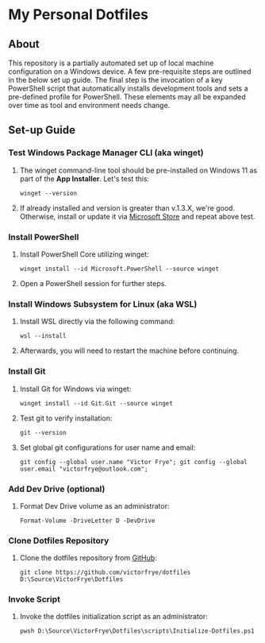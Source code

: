 # My Personal Dotfiles

## About

This repository is a partially automated set up of local machine configuration on a Windows device. A few pre-requisite steps are outlined in the below set up guide. The final step is the invocation of a key PowerShell script that automatically installs development tools and sets a pre-defined profile for PowerShell. These elements may all be expanded over time as tool and environment needs change.

## Set-up Guide

### Test Windows Package Manager CLI (aka winget)

1. The winget command-line tool should be pre-installed on Windows 11 as part of the **App Installer**. Let's test this:

    ``` pwsh
    winget --version
    ```

2. If already installed and version is greater than v.1.3.X, we're good. Otherwise, install or update it via [Microsoft Store](https://learn.microsoft.com/en-us/windows/package-manager/winget/#install-winget) and repeat above test.

### Install PowerShell

1. Install PowerShell Core utilizing winget:

    ``` pwsh
    winget install --id Microsoft.PowerShell --source winget
    ```

2. Open a PowerShell session for further steps.

### Install Windows Subsystem for Linux (aka WSL)

1. Install WSL directly via the following command:

    ``` pwsh
    wsl --install
    ```

2. Afterwards, you will need to restart the machine before continuing.

### Install Git

1. Install Git for Windows via winget:

    ``` pwsh
    winget install --id Git.Git --source winget
    ```

2. Test git to verify installation:

    ``` pwsh
    git --version
    ```

3. Set global git configurations for user name and email:

    ``` pwsh
    git config --global user.name "Victor Frye"; git config --global user.email "victorfrye@outlook.com";
    ```

### Add Dev Drive (optional)

1. Format Dev Drive volume as an administrator:

    ``` pwsh
    Format-Volume -DriveLetter D -DevDrive
    ```

### Clone Dotfiles Repository

1. Clone the dotfiles repository from [GitHub](https://github.com/victorfrye/dotfiles):

    ``` pwsh
    git clone https://github.com/victorfrye/dotfiles D:\Source\VictorFrye\Dotfiles
    ```

### Invoke Script

1. Invoke the dotfiles initialization script as an administrator:

    ``` pwsh
    pwsh D:\Source\VictorFrye\Dotfiles\scripts\Initialize-Dotfiles.ps1
    ```
